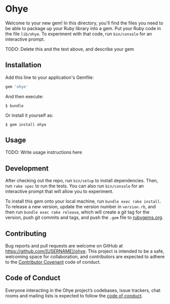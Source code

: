 # Ohye

Welcome to your new gem! In this directory, you'll find the files you need to be able to package up your Ruby library into a gem. Put your Ruby code in the file `lib/ohye`. To experiment with that code, run `bin/console` for an interactive prompt.

TODO: Delete this and the text above, and describe your gem

## Installation

Add this line to your application's Gemfile:

```ruby
gem 'ohye'
```

And then execute:

    $ bundle

Or install it yourself as:

    $ gem install ohye

## Usage

TODO: Write usage instructions here

## Development

After checking out the repo, run `bin/setup` to install dependencies. Then, run `rake spec` to run the tests. You can also run `bin/console` for an interactive prompt that will allow you to experiment.

To install this gem onto your local machine, run `bundle exec rake install`. To release a new version, update the version number in `version.rb`, and then run `bundle exec rake release`, which will create a git tag for the version, push git commits and tags, and push the `.gem` file to [rubygems.org](https://rubygems.org).

## Contributing

Bug reports and pull requests are welcome on GitHub at https://github.com/[USERNAME]/ohye. This project is intended to be a safe, welcoming space for collaboration, and contributors are expected to adhere to the [Contributor Covenant](http://contributor-covenant.org) code of conduct.

## Code of Conduct

Everyone interacting in the Ohye project’s codebases, issue trackers, chat rooms and mailing lists is expected to follow the [code of conduct](https://github.com/[USERNAME]/ohye/blob/master/CODE_OF_CONDUCT.md).
